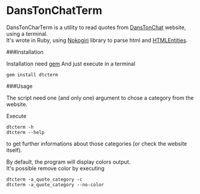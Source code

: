 DansTonChatTerm
===============

DansTonCharTerm is a utility to read quotes from [DansTonChat](http://danstonchat.com/) website, using a terminal.  
It's wrote in Ruby, using [Nokogiri](http://nokogiri.org/) library to parse html and [HTMLEntities](https://rubygems.org/gems/htmlentities).  


###Installation

Installation need [gem](https://rubygems.org/)
And just execute in a terminal
```
gem install dtcterm
```


###Usage

The script need one (and only one) argument to chose a category from the website.  

Execute
```
dtcterm -h
dtcterm --help
````
to get further informations about those categories (or check the website itself).  


By default, the program will display colors output.  
It's possible remove color by executing
```
dtcterm -a_quote_category -c
dtcterm -a_quote_category --no-color
```

